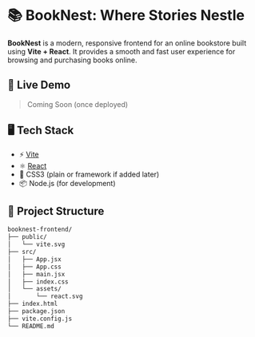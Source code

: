 # 📚 BookNest: Where Stories Nestle

**BookNest** is a modern, responsive frontend for an online bookstore built using **Vite + React**. It provides a smooth and fast user experience for browsing and purchasing books online.

## 🚀 Live Demo

> Coming Soon (once deployed)

## 🖥️ Tech Stack

- ⚡ [Vite](https://vitejs.dev/)
- ⚛️ [React](https://react.dev/)
- 🎨 CSS3 (plain or framework if added later)
- 📦 Node.js (for development)

## 📂 Project Structure

```bash
booknest-frontend/
├── public/
│   └── vite.svg
├── src/
│   ├── App.jsx
│   ├── App.css
│   ├── main.jsx
│   ├── index.css
│   └── assets/
│       └── react.svg
├── index.html
├── package.json
├── vite.config.js
└── README.md

